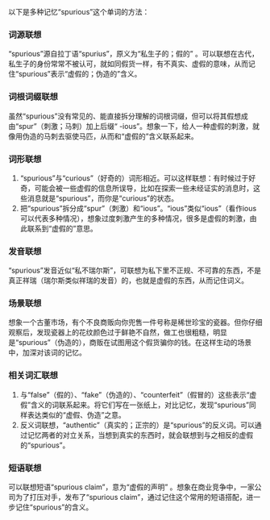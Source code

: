 以下是多种记忆“spurious”这个单词的方法：

### 词源联想
“spurious”源自拉丁语“spurius”，原义为“私生子的；假的” 。可以联想在古代，私生子的身份常常不被认可，就如同假货一样，有不真实、虚假的意味，从而记住“spurious”表示“虚假的；伪造的”含义。

### 词根词缀联想
虽然“spurious”没有常见的、能直接拆分理解的词根词缀，但可以将其假想成由“spur”（刺激；马刺）加上后缀“ -ious”。想象一下，给人一种虚假的刺激，就像用伪造的马刺去驱使马匹，从而和“虚假的”含义联系起来。

### 词形联想
1. “spurious”与“curious”（好奇的）词形相近。可以这样联想：有时候过于好奇，可能会被一些虚假的信息所误导，比如在探索一些未经证实的消息时，这些消息就是“spurious”，而你是“curious”的状态。
2. 把“spurious”拆分成“spur”（刺激）和“ious”。“ious”类似“ious”（看作ious可以代表多种情况），想象过度刺激产生的多种情况，很多是虚假的刺激，由此联系到“虚假的”意思。

### 发音联想
“spurious”发音近似“私不瑞尔斯”，可联想为私下里不正规、不可靠的东西，不是真正祥瑞（瑞尔斯类似祥瑞的发音）的，也就是虚假的东西，从而记住词义。

### 场景联想
想象一个古董市场，有个不良商贩向你兜售一件号称是稀世珍宝的瓷器。但你仔细观察后，发现瓷器上的花纹颜色过于鲜艳不自然，做工也很粗糙，明显是“spurious”（伪造的），商贩在试图用这个假货骗你的钱。在这样生动的场景中，加深对该词的记忆。

### 相关词汇联想
1. 与“false”（假的）、“fake”（伪造的）、“counterfeit”（假冒的）这些表示“虚假”含义的词联系起来。将它们写在一张纸上，对比记忆，发现“spurious”同样表达类似的“虚假、伪造”之意。
2. 反义词联想，“authentic”（真实的；正宗的）是“spurious”的反义词。可以通过记忆两者的对立关系，当想到真实的东西时，就会联想到与之相反的虚假的“spurious”。

### 短语联想
可以联想短语“spurious claim”，意为“虚假的声明” 。想象在商业竞争中，一家公司为了打压对手，发布了“spurious claim”，通过记住这个常用的短语搭配，进一步记住“spurious”的含义。 